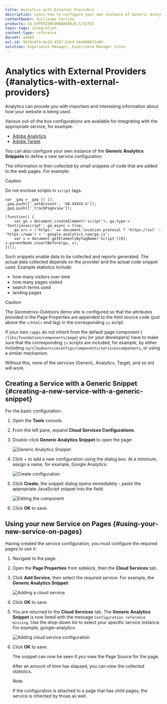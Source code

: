 ```yaml
---
title: Analytics with External Providers
description: Learn how to configure your own instance of Generic Analytics Snippets to define a new service configuration.
contentOwner: Guillaume Carlino
products: SG_EXPERIENCEMANAGER/6.5/SITES
topic-tags: integration
content-type: reference
docset: aem65
exl-id: 9bf818f9-6e33-4557-b2e4-b0d4900f2a05
solution: Experience Manager, Experience Manager Sites
---
```


# Analytics with External Providers {#analytics-with-external-providers}

Analytics can provide you with important and interesting information about how your website is being used.

Various out-of-the box configurations are available for integrating with the appropriate service, for example:

* [Adobe Analytics](/help/sites-administering/adobeanalytics.md)
* [Adobe Target](/help/sites-administering/target.md)

You can also configure your own instance of the **Generic Analytics Snippets** to define a new service configuration.

The information is then collected by small snippets of code that are added to the web pages. For example:

>[!CAUTION]
>
>Do not enclose scripts in `script` tags.

```
var _gaq = _gaq || [];
_gaq.push(['_setAccount', 'UA-XXXXX-X']);
_gaq.push(['_trackPageview']);

(function() {
    var ga = document.createElement('script'); ga.type = 'text/javascript'; ga.async = true;
    ga.src = ('https:' == document.location.protocol ? 'https://ssl' : 'https://www') + '.google-analytics.com/ga.js';
    var s = document.getElementsByTagName('script')[0]; s.parentNode.insertBefore(ga, s);
})();
```

Such snippets enable data to be collected and reports generated. The actual data collected depends on the provider and the actual code snippet used. Example statistics include:

* how many visitors over time
* how many pages visited
* search terms used
* landing pages

>[!CAUTION]
>
>The Geometrixx-Outdoors demo site is configured so that the attributes provided in the Page Properties are appended to the html source code (just above the `</html>` end tag) in the corresponding `js` script.
>
>If your own `/apps` do not inherit from the default page component ( `/libs/foundation/components/page`) you (or your developers) have to make sure that the corresponding `js` scripts are included, for example, by either including `cq/cloudserviceconfigs/components/servicescomponents`, or using a similar mechanism.
>
>Without this, none of the services (Generic, Analytics, Target, and so on) will work.

## Creating a Service with a Generic Snippet {#creating-a-new-service-with-a-generic-snippet}

For the basic configuration:

1. Open the **Tools** console.
1. From the left pane, expand **Cloud Services Configurations**.
1. Double-click **Generic Analytics Snippet** to open the page:

   ![Generic Analytics Snippet](assets/analytics_genericoverview.png)

1. Click + to add a new configuration using the dialog box. At a minimum, assign a name, for example, Google Analytics:

   ![Create configuration](assets/analytics_addconfig.png)

1. Click **Create**, the snippet dialog opens immediately - paste the appropriate JavaScript snippet into the field:

   ![Editing the component](assets/analytics_snippet.png)

1. Click **OK** to save.

## Using your new Service on Pages {#using-your-new-service-on-pages}

Having created the service configuration, you must configure the required pages to use it:

1. Navigate to the page.
1. Open the **Page Properties** from sidekick, then the **Cloud Services** tab.
1. Click **Add Service**, then select the required service. For example, the **Generic Analytics Snippet**:

   ![Adding a cloud service](assets/analytics_selectservice.png)

1. Click **OK** to save.
1. You are returned to the **Cloud Services** tab. The **Generic Analytics Snippet** is now listed with the message `Configuration reference missing`. Use the drop-down list to select your specific service instance. For example, google-analytics:

   ![Adding cloud service configuration](assets/analytics_selectspecificservice.png)

1. Click **OK** to save.

   The snippet can now be seen if you view the Page Source for the page.

   After an amount of time has elapsed, you can view the collected statistics.

   >[!NOTE]
   >
   >If the configuration is attached to a page that has child pages, the service is inherited by those as well.
